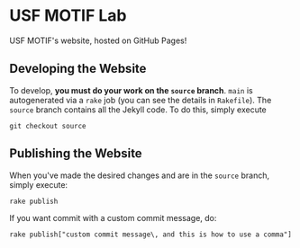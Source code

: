 # USF MOTIF Lab
USF MOTIF's website, hosted on GitHub Pages!

## Developing the Website
To develop, **you must do your work on the `source` branch**. `main` is autogenerated via a `rake` job (you can see the details in `Rakefile`). The `source` branch contains all the Jekyll code. To do this, simply execute
```
git checkout source
```

## Publishing the Website
When you've made the desired changes and are in the `source` branch, simply execute:
```
rake publish
```
If you want commit with a custom commit message, do:
```
rake publish["custom commit message\, and this is how to use a comma"]
```



